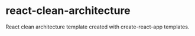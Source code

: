 # react-clean-architecture
React clean architecture template created with create-react-app templates.

